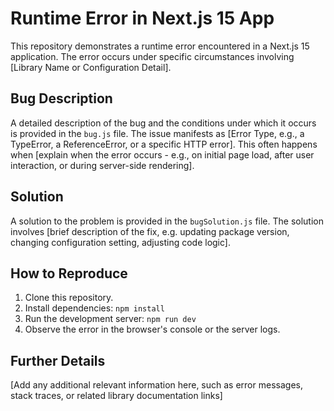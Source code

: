 # Runtime Error in Next.js 15 App

This repository demonstrates a runtime error encountered in a Next.js 15 application. The error occurs under specific circumstances involving [Library Name or Configuration Detail].

## Bug Description

A detailed description of the bug and the conditions under which it occurs is provided in the `bug.js` file.  The issue manifests as [Error Type, e.g., a TypeError, a ReferenceError, or a specific HTTP error].  This often happens when [explain when the error occurs - e.g., on initial page load, after user interaction, or during server-side rendering].

## Solution

A solution to the problem is provided in the `bugSolution.js` file. The solution involves [brief description of the fix, e.g. updating package version, changing configuration setting, adjusting code logic].

## How to Reproduce

1. Clone this repository.
2. Install dependencies: `npm install`
3. Run the development server: `npm run dev`
4. Observe the error in the browser's console or the server logs.

## Further Details

[Add any additional relevant information here, such as error messages, stack traces, or related library documentation links]